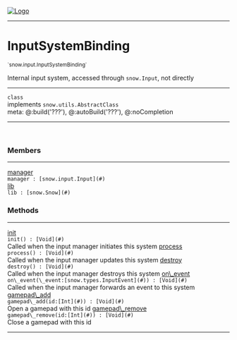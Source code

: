 
[![Logo](../../../images/logo.png)](../../../api/index.html)

---



<h1>InputSystemBinding</h1>
<small>`snow.input.InputSystemBinding`</small>

Internal input system, accessed through `snow.Input`, not directly

---

`class`<br/>implements <code><span>snow.utils.AbstractClass</span></code>
<span class="meta">
<br/>meta: @:build(&#x27;???&#x27;), @:autoBuild(&#x27;???&#x27;), @:noCompletion
</span>


---

&nbsp;
&nbsp;



<h3>Members</h3> <hr/><span class="member apipage">
                <a name="manager"><a class="lift" href="#manager">manager</a></a><div class="clear"></div><code class="signature apipage">manager : [snow.input.Input](#)</code><br/></span>
            <span class="small_desc_flat"></span><span class="member apipage">
                <a name="lib"><a class="lift" href="#lib">lib</a></a><div class="clear"></div><code class="signature apipage">lib : [snow.Snow](#)</code><br/></span>
            <span class="small_desc_flat"></span>





<h3>Methods</h3> <hr/><span class="method apipage">
            <a name="init"><a class="lift" href="#init">init</a></a> <div class="clear"></div><code class="signature apipage">init() : [Void](#)</code><br/><span class="small_desc_flat">Called when the input manager initiates this system</span>
        </span>
    <span class="method apipage">
            <a name="process"><a class="lift" href="#process">process</a></a> <div class="clear"></div><code class="signature apipage">process() : [Void](#)</code><br/><span class="small_desc_flat">Called when the input manager updates this system</span>
        </span>
    <span class="method apipage">
            <a name="destroy"><a class="lift" href="#destroy">destroy</a></a> <div class="clear"></div><code class="signature apipage">destroy() : [Void](#)</code><br/><span class="small_desc_flat">Called when the input manager destroys this system</span>
        </span>
    <span class="method apipage">
            <a name="on_event"><a class="lift" href="#on_event">on\_event</a></a> <div class="clear"></div><code class="signature apipage">on\_event(\_event:[snow.types.InputEvent](#)<span></span>) : [Void](#)</code><br/><span class="small_desc_flat">Called when the input manager forwards an event to this system</span>
        </span>
    <span class="method apipage">
            <a name="gamepad_add"><a class="lift" href="#gamepad_add">gamepad\_add</a></a> <div class="clear"></div><code class="signature apipage">gamepad\_add(id:[Int](#)<span></span>) : [Void](#)</code><br/><span class="small_desc_flat">Open a gamepad with this id</span>
        </span>
    <span class="method apipage">
            <a name="gamepad_remove"><a class="lift" href="#gamepad_remove">gamepad\_remove</a></a> <div class="clear"></div><code class="signature apipage">gamepad\_remove(id:[Int](#)<span></span>) : [Void](#)</code><br/><span class="small_desc_flat">Close a gamepad with this id</span>
        </span>
    





---

&nbsp;
&nbsp;
&nbsp;
&nbsp;
